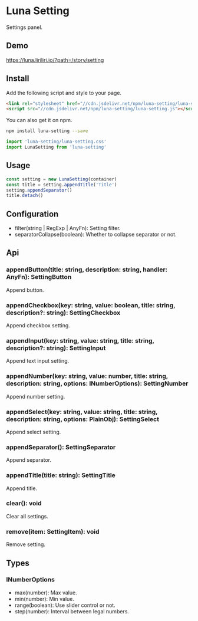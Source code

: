 # Luna Setting

Settings panel.

## Demo

https://luna.liriliri.io/?path=/story/setting

## Install

Add the following script and style to your page.

```html
<link rel="stylesheet" href="//cdn.jsdelivr.net/npm/luna-setting/luna-setting.css" />
<script src="//cdn.jsdelivr.net/npm/luna-setting/luna-setting.js"></script>
```

You can also get it on npm.

```bash
npm install luna-setting --save
```

```javascript
import 'luna-setting/luna-setting.css'
import LunaSetting from 'luna-setting'
```

## Usage

```javascript
const setting = new LunaSetting(container)
const title = setting.appendTitle('Title')
setting.appendSeparator()
title.detach()
```

## Configuration

* filter(string | RegExp | AnyFn): Setting filter.
* separatorCollapse(boolean): Whether to collapse separator or not.

## Api

### appendButton(title: string, description: string, handler: AnyFn): SettingButton

Append button.

### appendCheckbox(key: string, value: boolean, title: string, description?: string): SettingCheckbox

Append checkbox setting.

### appendInput(key: string, value: string, title: string, description?: string): SettingInput

Append text input setting.

### appendNumber(key: string, value: number, title: string, description: string, options: INumberOptions): SettingNumber

Append number setting.

### appendSelect(key: string, value: string, title: string, description: string, options: PlainObj<string>): SettingSelect

Append select setting.

### appendSeparator(): SettingSeparator

Append separator.

### appendTitle(title: string): SettingTitle

Append title.

### clear(): void

Clear all settings.

### remove(item: SettingItem): void

Remove setting.

## Types

### INumberOptions

* max(number): Max value.
* min(number): Min value.
* range(boolean): Use slider control or not.
* step(number): Interval between legal numbers.

